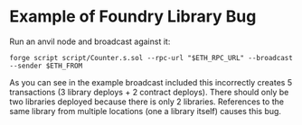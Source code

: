# Example of Foundry Library Bug

Run an anvil node and broadcast against it:

`forge script script/Counter.s.sol --rpc-url "$ETH_RPC_URL" --broadcast --sender $ETH_FROM`

As you can see in the example broadcast included this incorrectly creates 5 transactions (3 library deploys + 2 contract deploys). There should only be two libraries deployed because there is only 2 libraries. References to the same library from multiple locations (one a library itself) causes this bug.
